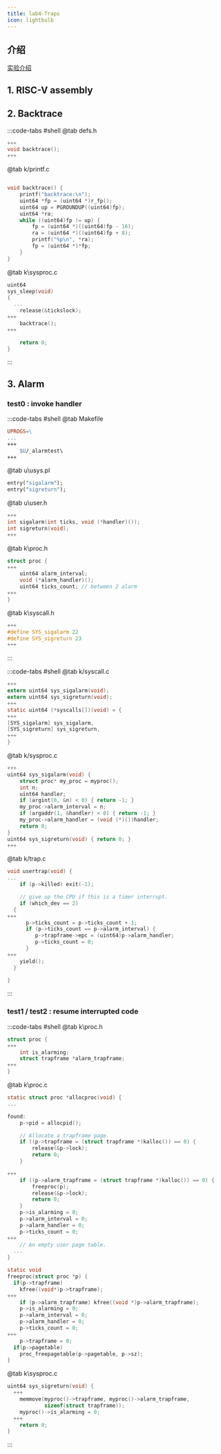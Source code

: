 ```yaml
---
title: lab4-Traps
icon: lightbulb
---
```


## 介绍
[实验介绍](https://pdos.csail.mit.edu/6.828/2020/labs/traps.html)

## 1. RISC-V assembly 

## 2. Backtrace 
:::code-tabs #shell 
@tab defs.h 
```c
+++
void backtrace();
+++
```

@tab k/printf.c 
```c

void backtrace() {
    printf("backtrace:\n");
    uint64 *fp = (uint64 *)r_fp();
    uint64 up = PGROUNDUP((uint64)fp);
    uint64 *ra;
    while ((uint64)fp != up) {
        fp = (uint64 *)((uint64)fp - 16);
        ra = (uint64 *)((uint64)fp + 8);
        printf("%p\n", *ra);
        fp = (uint64 *)*fp;
    }
}
```

@tab k\sysproc.c 
```c
uint64
sys_sleep(void)
{
  ...
    release(&tickslock);
+++
    backtrace();
+++

    return 0;
}
```

:::

## 3. Alarm

### test0 : invoke handler 

:::code-tabs #shell 
@tab Makefile
```Makefile
UPROGS=\
...
+++
	$U/_alarmtest\
+++
```

@tab u\usys.pl 
```perl
entry("sigalarm");
entry("sigreturn");
```

@tab u\user.h 
```c
+++
int sigalarm(int ticks, void (*handler)());
int sigreturn(void);
+++
```

@tab k\proc.h 
```c
struct proc {
+++
    uint64 alarm_interval;
    void (*alarm_handler)();
    uint64 ticks_count; // between 2 alarm 
+++
}
```

@tab k\syscall.h 
```c 
+++
#define SYS_sigalarm 22
#define SYS_sigreturn 23 
+++
```
:::

:::code-tabs #shell 
@tab k/syscall.c 
```c
+++
extern uint64 sys_sigalarm(void);
extern uint64 sys_sigreturn(void);
+++
static uint64 (*syscalls[])(void) = {
+++
[SYS_sigalarm] sys_sigalarm,
[SYS_sigreturn] sys_sigreturn,
+++
}
```
@tab k/sysproc.c 
```c 
+++
uint64 sys_sigalarm(void) {
    struct proc* my_proc = myproc();
    int n;
    uint64 handler;
    if (argint(0, &n) < 0) { return -1; }
    my_proc->alarm_interval = n;
    if (argaddr(1, &handler) < 0) { return -1; }
    my_proc->alarm_handler = (void (*)())handler;
    return 0;
}
uint64 sys_sigreturn(void) { return 0; }
+++
```

@tab k/trap.c 
```c
void usertrap(void) {
...
    if (p->killed) exit(-1);

    // give up the CPU if this is a timer interrupt.
    if (which_dev == 2)
  {
+++
      p->ticks_count = p->ticks_count + 1;
      if (p->ticks_count == p->alarm_interval) {
         p->trapframe->epc = (uint64)p->alarm_handler;
         p->ticks_count = 0;
      }
+++
    yield();
  }

}
```
:::
### test1 / test2 : resume interrupted code 

:::code-tabs #shell 
@tab k\proc.h 
```c
struct proc {
+++
    int is_alarming;
    struct trapframe *alarm_trapframe;
+++
}
```
@tab k\proc.c 
```c
static struct proc *allocproc(void) {
...

found:
    p->pid = allocpid();

    // Allocate a trapframe page.
    if ((p->trapframe = (struct trapframe *)kalloc()) == 0) {
        release(&p->lock);
        return 0;
    }

+++
    if ((p->alarm_trapframe = (struct trapframe *)kalloc()) == 0) {
        freeproc(p);
        release(&p->lock);
        return 0;
    }
    p->is_alarming = 0;
    p->alarm_interval = 0;
    p->alarm_handler = 0;
    p->ticks_count = 0;
+++
    // An empty user page table.
  ...
}

static void
freeproc(struct proc *p) {
  if(p->trapframe)
    kfree((void*)p->trapframe);
+++
    if (p->alarm_trapframe) kfree((void *)p->alarm_trapframe);
    p->is_alarming = 0;
    p->alarm_interval = 0;
    p->alarm_handler = 0;
    p->ticks_count = 0;
+++
    p->trapframe = 0;
  if(p->pagetable)
    proc_freepagetable(p->pagetable, p->sz);
}
```

@tab k\sysproc.c 
```c
uint64 sys_sigreturn(void) {
  +++
    memmove(myproc()->trapframe, myproc()->alarm_trapframe,
            sizeof(struct trapframe));
    myproc()->is_alarming = 0;
  +++
    return 0;
}
```
:::



